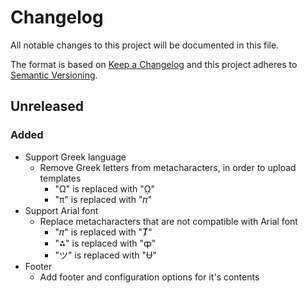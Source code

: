 # Changelog

All notable changes to this project will be documented in this file.

The format is based on [Keep a Changelog](https://keepachangelog.com/en/1.0.0/)
and this project adheres to [Semantic Versioning](https://semver.org/spec/v2.0.0.html).

## Unreleased

### Added

- Support Greek language
  - Remove Greek letters from metacharacters, in order to upload templates
    - "Ω" is replaced with "ῼ"
    - "π" is replaced with "𝜋"
- Support Arial font
  - Replace metacharacters that are not compatible with Arial font
    - "𝜋" is replaced with "Ⱦ"
    - "⁂" is replaced with "ȹ"
    - "ツ" is replaced with "Ʉ"
- Footer
  - Add footer and configuration options for it's contents
